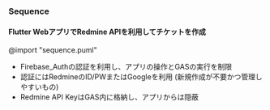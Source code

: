 ### Sequence

#### Flutter WebアプリでRedmine APIを利用してチケットを作成

@import "sequence.puml"

- Firebase_Authの認証を利用し、アプリの操作とGASの実行を制限
- 認証にはRedmineのID/PWまたはGoogleを利用
  (新規作成が不要かつ管理しやすいもの)
- Redmine API KeyはGAS内に格納し、アプリからは隠蔽